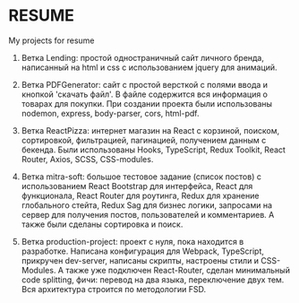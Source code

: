 # RESUME
My projects for resume

1. Ветка Lending: простой одностраничный сайт личного бренда, написанный на html и css с использованием jquery для анимаций.

2. Ветка PDFGenerator: сайт с простой версткой с полями ввода и кнопкой 'скачать файл'. В файле содержится вся информация о товарах для покупки. При создании проекта были использованы nodemon, express, body-parser, cors, html-pdf.

3. Ветка ReactPizza: интернет магазин на React с корзиной, поиском, сортировкой, фильтрацией, пагинацией, получением данным с бекенда. Были использованы Hooks, TypeScript, Redux Toolkit, React Router, Axios, SCSS, CSS-modules.

4. Ветка mitra-soft: большое тестовое задание (список постов) с использованием React Bootstrap для интерфейса, React для функционала, React Router для роутинга, Redux для хранение глобального стейта, Redux Sag для бизнес логики, запросами на сервер для получения постов, пользователей и комментариев. А также были сделаны сортировка и поиск.

5. Ветка production-project: проект с нуля, пока находится в разработке. Написана конфигурация для Webpack, TypeScript, прикручен dev-server, написаны скрипты, настроены стили и CSS-Modules. А также уже подключен React-Router, сделан минимальный code splitting, фичи: перевод на два языка, переключение двух тем. Вся архитектура строится по методологии FSD.
